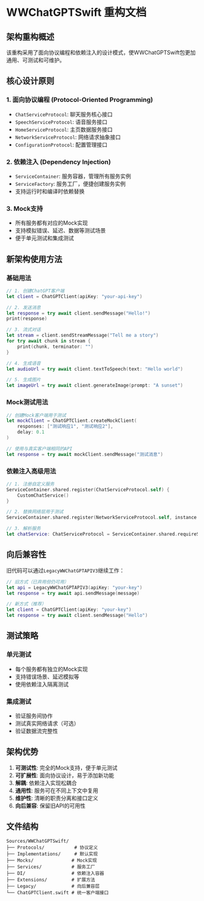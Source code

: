 # WWChatGPTSwift 重构文档

## 架构重构概述

该重构采用了面向协议编程和依赖注入的设计模式，使WWChatGPTSwift包更加通用、可测试和可维护。

## 核心设计原则

### 1. 面向协议编程 (Protocol-Oriented Programming)
- `ChatServiceProtocol`: 聊天服务核心接口
- `SpeechServiceProtocol`: 语音服务接口  
- `HomeServiceProtocol`: 主页数据服务接口
- `NetworkServiceProtocol`: 网络请求抽象接口
- `ConfigurationProtocol`: 配置管理接口

### 2. 依赖注入 (Dependency Injection)
- `ServiceContainer`: 服务容器，管理所有服务实例
- `ServiceFactory`: 服务工厂，便捷创建服务实例
- 支持运行时和编译时依赖替换

### 3. Mock支持
- 所有服务都有对应的Mock实现
- 支持模拟错误、延迟、数据等测试场景
- 便于单元测试和集成测试

## 新架构使用方法

### 基础用法
```swift
// 1. 创建ChatGPT客户端
let client = ChatGPTClient(apiKey: "your-api-key")

// 2. 发送消息
let response = try await client.sendMessage("Hello!")
print(response)

// 3. 流式对话
let stream = client.sendStreamMessage("Tell me a story")
for try await chunk in stream {
    print(chunk, terminator: "")
}

// 4. 生成语音
let audioUrl = try await client.textToSpeech(text: "Hello world")

// 5. 生成图片
let imageUrl = try await client.generateImage(prompt: "A sunset")
```

### Mock测试用法
```swift
// 创建Mock客户端用于测试
let mockClient = ChatGPTClient.createMockClient(
    responses: ["测试响应1", "测试响应2"],
    delay: 0.1
)

// 使用与真实客户端相同的API
let response = try await mockClient.sendMessage("测试消息")
```

### 依赖注入高级用法
```swift
// 1. 注册自定义服务
ServiceContainer.shared.register(ChatServiceProtocol.self) {
    CustomChatService()
}

// 2. 替换网络层用于测试
ServiceContainer.shared.register(NetworkServiceProtocol.self, instance: MockNetworkService())

// 3. 解析服务
let chatService: ChatServiceProtocol = ServiceContainer.shared.requireService(ChatServiceProtocol.self)
```

## 向后兼容性

旧代码可以通过`LegacyWWChatGPTAPIV3`继续工作：

```swift
// 旧方式（已弃用但仍可用）
let api = LegacyWWChatGPTAPIV3(apiKey: "your-key")
let response = try await api.sendMessage(message)

// 新方式（推荐）
let client = ChatGPTClient(apiKey: "your-key")
let response = try await client.sendMessage("Hello")
```

## 测试策略

### 单元测试
- 每个服务都有独立的Mock实现
- 支持错误场景、延迟模拟等
- 使用依赖注入隔离测试

### 集成测试
- 验证服务间协作
- 测试真实网络请求（可选）
- 验证数据流完整性

## 架构优势

1. **可测试性**: 完全的Mock支持，便于单元测试
2. **可扩展性**: 面向协议设计，易于添加新功能
3. **解耦**: 依赖注入实现松耦合
4. **通用性**: 服务可在不同上下文中复用
5. **维护性**: 清晰的职责分离和接口定义
6. **向后兼容**: 保留旧API的可用性

## 文件结构
```
Sources/WWChatGPTSwift/
├── Protocols/           # 协议定义
├── Implementations/     # 默认实现
├── Mocks/              # Mock实现
├── Services/           # 服务工厂
├── DI/                 # 依赖注入容器
├── Extensions/         # 扩展方法
├── Legacy/             # 向后兼容层
└── ChatGPTClient.swift # 统一客户端接口
```